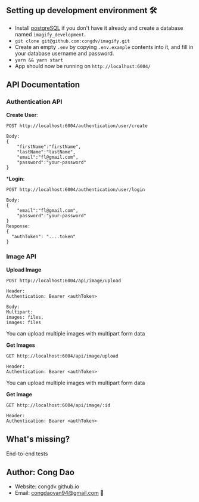 ## Setting up development environment 🛠
- Install [postgreSQL](https://www.postgresql.org/) if you don't have it already and create a database named `imagify_development`.
- `git clone git@github.com:congdv/imagify.git`
- Create an empty `.env` by copying `.env.example` contents into it, and fill in your database username and password.
- `yarn && yarn start`
- App should now be running on `http://localhost:6004/`

## API Documentation

### Authentication API

**Create User**:
```
POST http://localhost:6004/authentication/user/create

Body:
{
	"firstName":"firstName",
	"lastName":"lastName",
	"email":"fl@gmail.com",
	"password":"your-password"
}
```

***Login**:

```
POST http://localhost:6004/authentication/user/login

Body:
{
	"email":"fl@gmail.com",
	"password":"your-password"
}
Response: 
{
  "authToken": "....token"
}
```


### Image API

**Upload Image**
```
POST http://localhost:6004/api/image/upload

Header:
Authentication: Bearer <authToken>

Body:
Multipart: 
images: files,
images: files
```

You can upload multiple images with multipart form data


**Get Images**
```
GET http://localhost:6004/api/image/upload

Header:
Authentication: Bearer <authToken>

```

You can upload multiple images with multipart form data


**Get Image**
```
GET http://localhost:6004/api/image/:id

Header:
Authentication: Bearer <authToken>

```

## What's missing?

End-to-end tests

## Author: Cong Dao

- Website: congdv.github.io
- Email: congdaovan94@gmail.com 💬